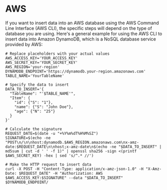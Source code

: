 # AWS

If you want to insert data into an AWS database using the AWS Command Line Interface (AWS CLI), the specific steps will
depend on the type of database you are using. Here's a general example for using the AWS CLI to insert data into Amazon
DynamoDB, which is a NoSQL database service provided by AWS:

```shell
# Replace placeholders with your actual values
AWS_ACCESS_KEY='YOUR_ACCESS_KEY'
AWS_SECRET_KEY='YOUR_SECRET_KEY'
AWS_REGION='your-region'
DYNAMODB_ENDPOINT='https://dynamodb.your-region.amazonaws.com'
TABLE_NAME='YourTableName'

# Specify the data to insert
DATA_TO_INSERT='{
  "TableName": "'$TABLE_NAME'",
  "Item": {
    "id": {"S": "1"},
    "name": {"S": "John Doe"},
    "age": {"N": "25"}
  }
}'

# Calculate the signature
REQUEST_DATE=$(date -u "+%Y%m%dT%H%M%SZ")
SIGNATURE=$(echo -ne "POST\n/\n\nhost:dynamodb.$AWS_REGION.amazonaws.com\nx-amz-date:$REQUEST_DATE\n\nhost;x-amz-date\n$(echo -ne "$DATA_TO_INSERT" | md5sum | cut -d ' ' -f 1)" | openssl sha256 -sign <(printf $AWS_SECRET_KEY) -hex | sed 's/^.* //')

# Make the HTTP request to insert data
curl -X POST -H "Content-Type: application/x-amz-json-1.0" -H "X-Amz-Date: $REQUEST_DATE" -H "Authorization: AWS $AWS_ACCESS_KEY:$SIGNATURE" --data "$DATA_TO_INSERT" $DYNAMODB_ENDPOINT/

```